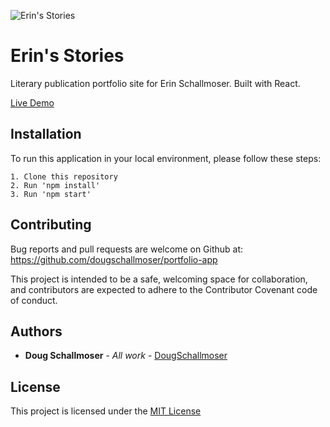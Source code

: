![Erin's Stories](https://user-images.githubusercontent.com/65590878/104112223-ec70ea00-52a0-11eb-8b79-7820a4c89e90.png)

# Erin's Stories

Literary publication portfolio site for Erin Schallmoser. Built with React.

[Live Demo](https://www.erinschallmoser.com/)


## Installation

To run this application in your local environment, please follow these steps:

```
1. Clone this repository
2. Run 'npm install'
3. Run 'npm start'
```


## Contributing

Bug reports and pull requests are welcome on Github at:
https://github.com/dougschallmoser/portfolio-app

This project is intended to be a safe, welcoming space for collaboration, and contributors are expected to adhere to the Contributor Covenant code of conduct.
 

## Authors

* **Doug Schallmoser** - *All work* - [DougSchallmoser](https://github.com/dougschallmoser)


## License

This project is licensed under the [MIT License](https://opensource.org/licenses/MIT)
